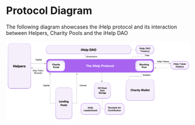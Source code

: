 # Protocol Diagram

The following diagram showcases the iHelp protocol and its interaction between Helpers, Charity Pools and the iHelp DAO

![](.gitbook/assets/diagram.png)

##



